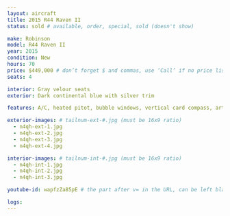 ```yaml
---
layout: aircraft
title: 2015 R44 Raven II
status: sold # available, order, special, sold (doesn't show)

make: Robinson
model: R44 Raven II
year: 2015
condition: New
hours: 70
price: $449,000 # don’t forget $ and commas, use ‘Call’ if no price listed
seats: 4

interior: Gray velour seats
exterior: Dark continental blue with silver trim

features: A/C, heated pitot, bubble windows, vertical card compass, artificial horizon, Kannad 406 ELT. Also avaialble with cargo hook and Zatz camera mount. Will export!

exterior-images: # tailnum-ext-#.jpg (must be 16x9 ratio)
  - n4qh-ext-1.jpg
  - n4qh-ext-2.jpg
  - n4qh-ext-3.jpg
  - n4qh-ext-4.jpg

interior-images: # tailnum-int-#.jpg (must be 16x9 ratio)
  - n4qh-int-1.jpg
  - n4qh-int-2.jpg
  - n4qh-int-3.jpg

youtube-id: wapfzZa85pE # the part after v= in the URL, can be left blank

logs:
---
```

